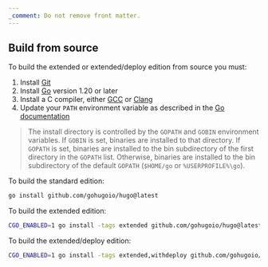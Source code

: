 ```yaml
---
_comment: Do not remove front matter.
---
```


## Build from source

To build the extended or extended/deploy edition from source you must:

1. Install [Git]
1. Install [Go] version 1.20 or later
1. Install a C compiler, either [GCC] or [Clang]
1. Update your `PATH` environment variable as described in the [Go documentation]

> The install directory is controlled by the `GOPATH` and `GOBIN` environment variables. If `GOBIN` is set, binaries are installed to that directory. If `GOPATH` is set, binaries are installed to the bin subdirectory of the first directory in the `GOPATH` list. Otherwise, binaries are installed to the bin subdirectory of the default `GOPATH` (`$HOME/go` or `%USERPROFILE%\go`).

To build the standard edition:

```sh
go install github.com/gohugoio/hugo@latest
```

To build the extended edition:

```sh
CGO_ENABLED=1 go install -tags extended github.com/gohugoio/hugo@latest
```

To build the extended/deploy edition:

```sh
CGO_ENABLED=1 go install -tags extended,withdeploy github.com/gohugoio/hugo@latest
```

[Clang]: https://clang.llvm.org/
[GCC]: https://gcc.gnu.org/
[Git]: https://git-scm.com/book/en/v2/Getting-Started-Installing-Git
[Go documentation]: https://go.dev/doc/code#Command
[Go]: https://go.dev/doc/install
